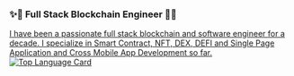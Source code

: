 ### ✨🐢  Full Stack Blockchain Engineer 🚀✨

<a href="https://github.com/maxim-engr">
I have been a passionate full stack blockchain and software engineer for a decade. I specialize in Smart Contract, NFT, DEX, DEFI and Single Page Application and Cross Mobile App Development so far. 
</a>

<!-- Top Languages Card      -->
<a href="https://github.com/maxim-engr">
  <img align="center" alt="Top Language Card" src="https://github-readme-stats.vercel.app/api/top-langs/?username=maxim-engr" />
</a>
